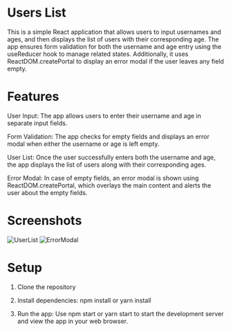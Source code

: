 # Users List
This is a simple React application that allows users to input usernames and ages, and then displays the list of users with their corresponding age. The app ensures form validation for both the username and age entry using the useReducer hook to manage related states. Additionally, it uses ReactDOM.createPortal to display an error modal if the user leaves any field empty.
# Features
User Input: The app allows users to enter their username and age in separate input fields.

Form Validation: The app checks for empty fields and displays an error modal when either the username or age is left empty.

User List: Once the user successfully enters both the username and age, the app displays the list of users along with their corresponding ages.

Error Modal: In case of empty fields, an error modal is shown using ReactDOM.createPortal, which overlays the main content and alerts the user about the empty fields.
# Screenshots
![UserList](https://github.com/IanKaire/Users/assets/114652346/3bdd36ff-b963-48b5-b0ae-ce39b7b58227)
![ErrorModal](https://github.com/IanKaire/Users/assets/114652346/795e1a6b-daba-42c0-8099-ca5b4fca9ca9)

# Setup
1. Clone the repository
   
2. Install dependencies: npm install or yarn install
   
3. Run the app: Use npm start or yarn start to start the development server and view the app in your web browser.
